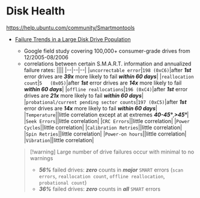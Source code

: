 # Disk Health

<https://help.ubuntu.com/community/Smartmontools>

- [Failure Trends in a Large Disk Drive Population](../_assets/linux/failure-trends-in-large-disk-drive-population.pdf)
  
  - Google field study covering 100,000+ consumer-grade drives from 12/2005-08/2006
  - correlations between certain S.M.A.R.T. information and annualized failure rates:
  ||||
  |--|--|--|
  |`uncorrectable error`|`198 (0xC6)`|after _**1st**_ error drives are _**39x**_ more likely to fail _**within 60 days**_|
  |`reallocation count`|`5   (0x05)`|after _**1st**_ error drives are _**14x**_ more likely to fail _**within 60 days**_|
  |`offline reallocations`|`196 (0xC4)`|after _**1st**_ error drives are _**21x**_ more likely to fail _**within 60 days**_|
  |`probational/current pending sector counts`|`197 (0xC5)`|after _**1st**_ error drives are _**14x**_ more likely to fail _**within 60 days**_|
  |`Temperature`||little correlation except at at extremes _**40-45°**_,_**\>45°**_|
  |`Seek Errors`||little correlation|
  |`CRC Errors`||little correlation|
  |`Power Cycles`||little correlation|
  |`Calibration Retries`||little correlation|
  |`Spin Retries`||little correlation|
  |`Power-on hours`||little correlation|
  |`Vibration`||little correlation|
  
   > 
   > \[!warning\] Large number of drive failures occur with minimal to no warnings
   > 
   > - _**56%**_ failed drives: _**zero**_ counts in _**major**_ `SMART` errors (`scan errors`, `reallocation count`, `offline reallocation`, `probational count`)
   > - _**36%**_ failed drives: _**zero**_ counts in _**all**_ `SMART` errors
